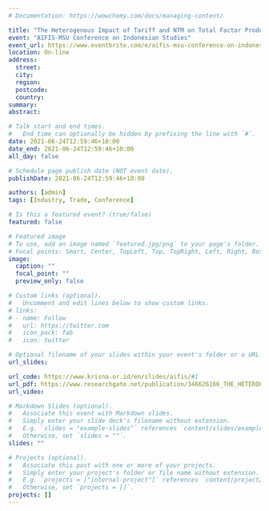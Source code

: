 ```yaml
---
# Documentation: https://wowchemy.com/docs/managing-content/

title: "The Heterogenous Impact of Tariff and NTM on Total Factor Productivity of Indonesian Firms"
event: "AIFIS-MSU Conference on Indonesian Studies"
event_url: https://www.eventbrite.com/e/aifis-msu-conference-on-indonesian-studies-tickets-141830022415
location: On-line
address:
  street:
  city:
  region:
  postcode:
  country:
summary: 
abstract:

# Talk start and end times.
#   End time can optionally be hidden by prefixing the line with `#`.
date: 2021-06-24T12:59:46+10:00
date_end: 2021-06-24T12:59:46+10:00
all_day: false

# Schedule page publish date (NOT event date).
publishDate: 2021-06-24T12:59:46+10:00

authors: [admin]
tags: [Industry, Trade, Conference]

# Is this a featured event? (true/false)
featured: false

# Featured image
# To use, add an image named `featured.jpg/png` to your page's folder. 
# Focal points: Smart, Center, TopLeft, Top, TopRight, Left, Right, BottomLeft, Bottom, BottomRight.
image:
  caption: ""
  focal_point: ""
  preview_only: false

# Custom links (optional).
#   Uncomment and edit lines below to show custom links.
# links:
# - name: Follow
#   url: https://twitter.com
#   icon_pack: fab
#   icon: twitter

# Optional filename of your slides within your event's folder or a URL.
url_slides: 

url_code: https://www.krisna.or.id/en/slides/aifis/#1
url_pdf: https://www.researchgate.net/publication/346626166_THE_HETEROGENOUS_IMPACT_OF_TARIFF_AND_NTM_ON_TOTAL_FACTOR_PRODUCTIVITY_OF_INDONESIAN_FIRMS
url_video:

# Markdown Slides (optional).
#   Associate this event with Markdown slides.
#   Simply enter your slide deck's filename without extension.
#   E.g. `slides = "example-slides"` references `content/slides/example-slides.md`.
#   Otherwise, set `slides = ""`.
slides: ""

# Projects (optional).
#   Associate this post with one or more of your projects.
#   Simply enter your project's folder or file name without extension.
#   E.g. `projects = ["internal-project"]` references `content/project/deep-learning/index.md`.
#   Otherwise, set `projects = []`.
projects: []
---
```

